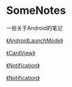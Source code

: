 # SomeNotes
一些关于Android的笔记


[《AndroidLaunchMode》](https://github.com/JiaYang627/SomeNotes/blob/master/Notes/AndroidLaunchMode.md)

[《CardView》](https://github.com/JiaYang627/SomeNotes/blob/master/Notes/CardView.md)

[《Notification》](https://github.com/JiaYang627/SomeNotes/blob/master/Notes/Notification.md)

[《Notification》](https://github.com/JiaYang627/SomeNotes/blob/master/Notes/RxJava.md)